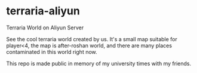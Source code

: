 # terraria-aliyun
Terraria World on Aliyun Server

See the cool terraria world created by us. It's a small map suitable for player<4, the map is after-roshan world, and there are many places contaminated in this world right now.

This repo is made public in memory of my university times with my friends.

